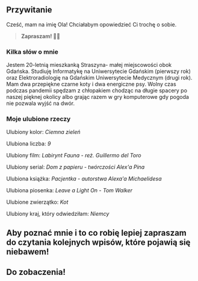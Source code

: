 ## Przywitanie

Cześć, mam na imię Ola!
Chciałabym opowiedzieć Ci trochę o sobie.
>**Zapraszam! 🖐🏻**


### Kilka słów o mnie

Jestem 20-letnią mieszkanką Straszyna- małej miejscowości obok Gdańska. Studiuję Informatykę na Uniwersytecie Gdańskim (pierwszy rok) oraz Elektroradiologię na Gdańskim Uniwersytecie Medycznym (drugi rok). Mam dwa przepiękne czarne koty i dwa energiczne psy. Wolny czas podczas pandemii spędzam z chłopakiem chodząc na długie spacery po naszej pięknej okolicy albo grając razem w gry komputerowe gdy pogoda nie pozwala wyjść na dwór.



### Moje ulubione rzeczy

Ulubiony kolor: _Ciemna zieleń_

Ulubiona liczba: _9_

Ulubiony film: _Labirynt Fauna - reż. Guillermo del Toro_

Ulubiony serial: _Dom z papieru - twórczości Alex'a Pina_

Ulubiona książka: _Pacjentka - autorstwa Alexa'a Michaelidesa_

Ulubiona piosenka: _Leave a Light On - Tom Walker_

Ulubione zwierzątko: _Kot_

Ulubiony kraj, który odwiedziłam: _Niemcy_




## Aby poznać mnie i to co robię lepiej zapraszam do czytania kolejnych wpisów, które pojawią się niebawem!
## Do zobaczenia!
